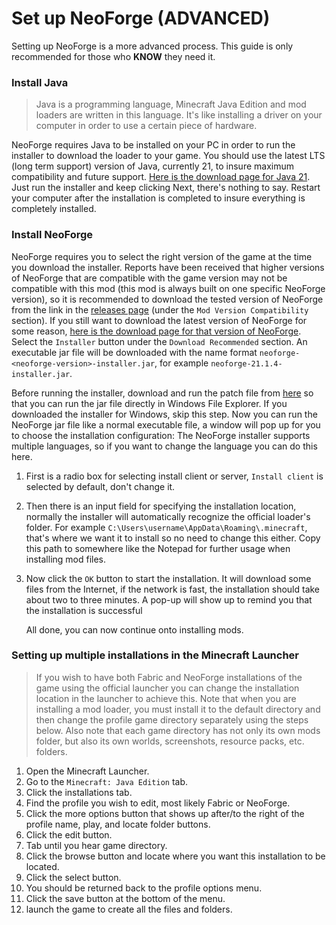 # Set up NeoForge (ADVANCED)

Setting up NeoForge is a more advanced process. This guide is only recommended for those who **KNOW** they need it.

### Install Java

> Java is a programming language, Minecraft Java Edition and mod loaders are written in this language.
> It's like installing a driver on your computer in order to use a certain piece of hardware.

NeoForge requires Java to be installed on your PC in order to run the installer to download the loader to your game.
You should use the latest LTS (long term support) version of Java, currently 21, to insure maximum compatibility and future support.
[Here is the download page for Java 21](https://adoptium.net/temurin/releases/?os=any&arch=x64&version=21&package=jdk).
Just run the installer and keep clicking Next, there's nothing to say.
Restart your computer after the installation is completed to insure everything is completely installed.

### Install NeoForge

NeoForge requires you to select the right version of the game at the time you download the installer.
Reports have been received that higher versions of NeoForge that are compatible with the game version may not be compatible with this mod (this mod is always built on one specific NeoForge version), so it is recommended to download the tested version of NeoForge from the link in the [releases page](https://github.com/khanshoaib3/minecraft-access/releases/latest) (under the `Mod Version Compatibility` section).
If you still want to download the latest version of NeoForge for some reason, [here is the download page for that version of NeoForge](https://neoforged.net/).
Select the `Installer` button under the `Download Recommended` section.
An executable jar file will be downloaded with the name format `neoforge-<neoforge-version>-installer.jar`, for example `neoforge-21.1.4-installer.jar`.

Before running the installer, download and run the patch file from [here](https://johann.loefflmann.net/en/software/jarfix/index.html) so that you can run the jar file directly in Windows File Explorer. If you downloaded the installer for Windows, skip this step.
Now you can run the NeoForge jar file like a normal executable file, a window will pop up for you to choose the installation configuration:
The NeoForge installer supports multiple languages, so if you want to change the language you can do this here.

1. First is a radio box for selecting install client or server, `Install client` is selected by default, don't change it.
2. Then there is an input field for specifying the installation location, normally the installer will automatically recognize the official loader's folder.
   For example `C:\Users\username\AppData\Roaming\.minecraft`, that's where we want it to install so no need to change this either.
   Copy this path to somewhere like the Notepad for further usage when installing mod files.
3. Now click the `OK` button to start the installation.
   It will download some files from the Internet, if the network is fast, the installation should take about two to three minutes.
   A pop-up will show up to remind you that the installation is successful

   All done, you can now continue onto installing mods.

### Setting up multiple installations in the Minecraft Launcher

> If you wish to have both Fabric and NeoForge installations of the game using the official launcher you can change the installation location in the launcher to achieve this.
> Note that when you are installing a mod loader, you must install it to the default directory and then change the profile game directory separately using the steps below.
> Also note that each game directory has not only its own mods folder, but also its own worlds, screenshots, resource packs, etc. folders.

1. Open the Minecraft Launcher.
2. Go to the `Minecraft: Java Edition` tab.
3. Click the installations tab.
4. Find the profile you wish to edit, most likely Fabric <game version> or NeoForge.
5. Click the more options button that shows up after/to the right of the profile name, play, and locate folder buttons.
6. Click the edit button.
7. Tab until you hear game directory.
8. Click the browse button and locate where you want this installation to be located.
9. Click the select button.
10. You should be returned back to the profile options menu.
11. Click the save button at the bottom of the menu.
12. launch the game to create all the files and folders.